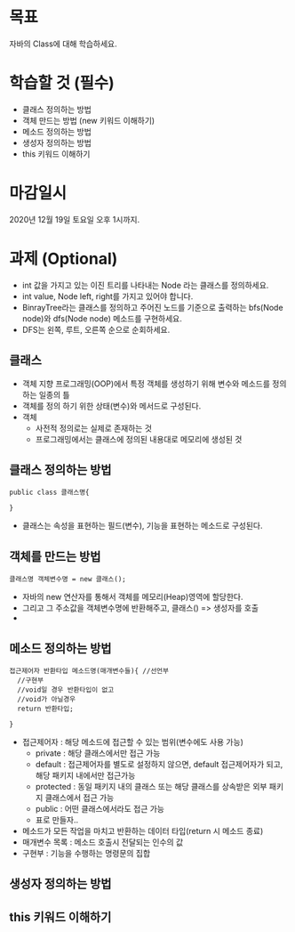 # 목표

자바의 Class에 대해 학습하세요.

# 학습할 것 (필수)

- 클래스 정의하는 방법
- 객체 만드는 방법 (new 키워드 이해하기)
- 메소드 정의하는 방법
- 생성자 정의하는 방법
- this 키워드 이해하기

# 마감일시

2020년 12월 19일 토요일 오후 1시까지.

# 과제 (Optional)

- int 값을 가지고 있는 이진 트리를 나타내는 Node 라는 클래스를 정의하세요.
- int value, Node left, right를 가지고 있어야 합니다.
- BinrayTree라는 클래스를 정의하고 주어진 노드를 기준으로 출력하는 bfs(Node node)와 dfs(Node node) 메소드를 구현하세요.
- DFS는 왼쪽, 루트, 오른쪽 순으로 순회하세요.



## 클래스

* 객체 지향 프로그래밍(OOP)에서 특정 객체를 생성하기 위해 변수와 메소드를 정의하는 일종의 틀
* 객체를 정의 하기 위한 상태(변수)와 메서드로 구성된다.
* 객체
  * 사전적 정의로는 실제로 존재하는 것
  * 프로그래밍에서는 클래스에 정의된 내용대로 메모리에 생성된 것





## 클래스 정의하는 방법

```
public class 클래스명{

}
```

* 클래스는 속성을 표현하는 필드(변수), 기능을 표현하는 메소드로 구성된다.



## 객체를 만드는 방법

```
클래스명 객체변수명 = new 클래스();
```

* 자바의 new 연산자를 통해서 객체를 메모리(Heap)영역에 할당한다.
* 그리고 그 주소값을 객체변수명에 반환해주고, 클래스() => 생성자를 호출
* 



## 메소드 정의하는 방법

```
접근제어자 반환타입 메소드명(매개변수들){ //선언부
  //구현부
  //void일 경우 반환타입이 없고
  //void가 아닐경우
  return 반환타입;

}
```

* 접근제어자 : 해당 메소드에 접근할 수 있는 범위(변수에도 사용 가능)
  * private : 해당 클래스에서만 접근 가능
  * default : 접근제어자를 별도로 설정하지 않으면, default 접근제어자가 되고, 해당 패키지 내에서만 접근가능
  * protected : 동일 패키지 내의 클래스 또는 해당 클래스를 상속받은 외부 패키지 클래스에서 접근 가능
  * public : 어떤 클래스에서라도 접근 가능
  * 표로 만들자..
* 메소드가 모든 작업을 마치고 반환하는 데이터 타입(return 시 메소드 종료)
* 매개변수 목록 : 메소드 호출시 전달되는 인수의 값
* 구현부 : 기능을 수행하는 명령문의 집합



## 생성자 정의하는 방법



## this 키워드 이해하기